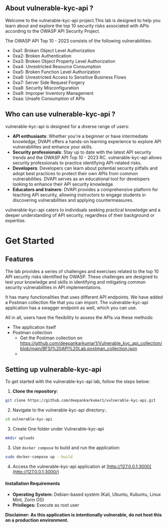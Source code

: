 ## About vulnerable-kyc-api ?

Welcome to the vulnerable-kyc-api project.This lab is designed to help you learn about and explore the top 10 security risks associated with APIs according to the OWASP API Security Project.

The OWASP API Top 10 - 2023 consists of the following vulnerabilities:
-	0xa1: Broken Object Level Authorization
-	0xa2: Broken Authentication
-	0xa3: Broken Object Property Level Authorization
-	0xa4: Unrestricted Resource Consumption
-	0xa5: Broken Function Level Authorization
-	0xa6: Unrestricted Access to Sensitive Business Flows
-	0xa7: Server Side Request Forgery
-	0xa8: Security Misconfiguration
-	0xa9: Improper Inventory Management
-	0xaa: Unsafe Consumption of APIs

## Who can use vulnerable-kyc-api ?

 vulnerable-kyc-api is designed for a diverse range of users:

- **API enthusiasts**: Whether you're a beginner or have intermediate knowledge, DVAPI offers a hands-on learning experience to explore API vulnerabilities and enhance your skills.
- **Security professionals**: Stay up to date with the latest API security trends and the OWASP API Top 10 - 2023 RC. vulnerable-kyc-api allows security professionals to practice identifying API-related risks.
- **Developers**: Developers can learn about potential security pitfalls and adopt best practices to protect their own APIs from common vulnerabilities. DVAPI serves as an educational tool for developers looking to enhance their API security knowledge.
- **Educators and trainers**: DVAPI provides a comprehensive platform for teaching API security, allowing instructors to engage students in discovering vulnerabilities and applying countermeasures.

vulnerable-kyc-api caters to individuals seeking practical knowledge and a deeper understanding of API security, regardless of their background or expertise.

# Get Started

## Features

The lab provides a series of challenges and exercises related to the top 10 API security risks identified by OWASP. These challenges are designed to test your knowledge and skills in identifying and mitigating common security vulnerabilities in API implementations.

It has many functionalities that uses different API endpoints. We have added a Postman collection file that you can import. The vulnerable-kyc-api application has a swagger endpoint as well, which you can use.

All in all, users have the flexibility to assess the APIs via these methods:
- The application itself
- Postman collection
    - Get the Postman collection on https://github.com/deepankarkumar1/Vulnerable_kyc_api_collection/blob/main/BFSI%20API%20Lab.postman_collection.json 
    - 

## Setting up vulnerable-kyc-api

To get started with the vulnerable-kyc-api lab, follow the steps below:

1.  **Clone the repository:**

```bash
git clone https://github.com/deepankarkumar1/vulnerable-kyc-api.git
```

2.  Navigate to the vulnerable-kyc-api directory:.

```bash
cd vulnerable-kyc-api
```

3. Create One folder under Vulnerable-kyc-api

```bash
mkdir uploads
```

3.  Use `docker compose` to build and run the application:

```bash
sudo docker-compose up --build
```

4.  Access the vulnerable-kyc-api application at [http://127.0.0.1:3000](http://127.0.0.1:3000/)

#### Installation Requirements

- **Operating System:** Debian-based system (Kali, Ubuntu, Kubuntu, Linux Mint, Zorin OS)
- **Privileges:** Execute as root user



**Disclaimer: As this application is intentionally vulnerable, do not host this on a production environment.** 

